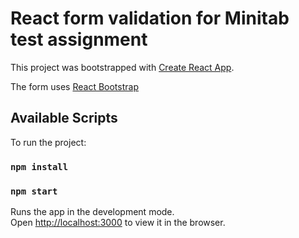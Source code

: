 # React form validation for Minitab test assignment

This project was bootstrapped with [Create React App](https://github.com/facebook/create-react-app).

The form uses [React Bootstrap](https://react-bootstrap.github.io/)

## Available Scripts

To run the project:

### `npm install`

### `npm start`

Runs the app in the development mode.\
Open [http://localhost:3000](http://localhost:3000) to view it in the browser.
